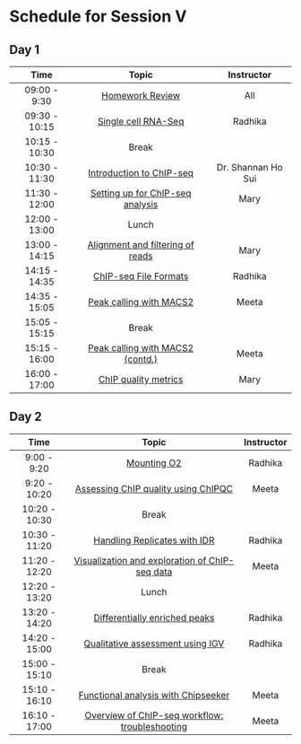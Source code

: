 # Schedule for Session V


## Day 1

| Time            |   Topic  | Instructor |
|:------------------------:|:----------:|:--------:|
|09:00 - 9:30 | [Homework Review]() | All |
|09:30 - 10:15 | [Single cell RNA-Seq]() | Radhika |
|10:15 - 10:30 | Break | |
|10:30 - 11:30 | [Introduction to ChIP-seq]() | Dr. Shannan Ho Sui |
|11:30 - 12:00 | [Setting up for ChIP-seq analysis]() | Mary |
|12:00 - 13:00 | Lunch | |
|13:00 - 14:15 | [Alignment and filtering of reads]() | Mary |
|14:15 - 14:35 | [ChIP-seq File Formats]() | Radhika |
|14:35 - 15:05 | [Peak calling with MACS2]() | Meeta |
|15:05 - 15:15 | Break | |
|15:15 - 16:00 | [Peak calling with MACS2 (contd.)]() | Meeta |
|16:00 - 17:00 | [ChIP quality metrics]() | Mary |

## Day 2

| Time            |  Topic  | Instructor |
|:------------------------:|:----------:|:--------:|
|9:00 - 9:20 | [Mounting O2]() | Radhika |
|9:20 - 10:20 | [Assessing ChIP quality using ChIPQC]() | Meeta |
|10:20 - 10:30 | Break | |
|10:30 - 11:20 | [Handling Replicates with IDR]() | Radhika |
|11:20 - 12:20 | [Visualization and exploration of ChIP-seq data]() | Meeta |
|12:20 - 13:20 | Lunch | |
|13:20 - 14:20 | [Differentially enriched peaks]() | Radhika |
|14:20 - 15:00 | [Qualitative assessment using IGV](https://hbctraining.github.io/Intro-to-ChIPseq/lessons/11_qualitative_assessment_IGV.html) | Radhika |
|15:00 - 15:10 | Break | |
|15:10 - 16:10 | [Functional analysis with Chipseeker]() | Meeta |
|16:10 - 17:00 | [Overview of ChIP-seq workflow: troubleshooting]() | Meeta |


